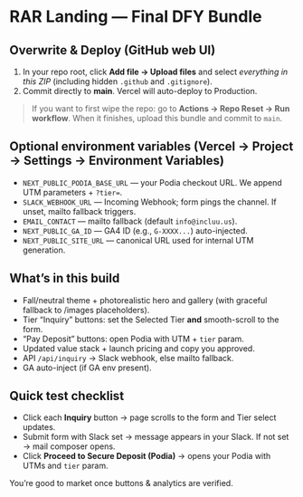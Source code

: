 # RAR Landing — Final DFY Bundle

## Overwrite & Deploy (GitHub web UI)
1) In your repo root, click **Add file → Upload files** and select *everything in this ZIP* (including hidden `.github` and `.gitignore`).  
2) Commit directly to **main**. Vercel will auto-deploy to Production.

> If you want to first wipe the repo: go to **Actions → Repo Reset → Run workflow**. When it finishes, upload this bundle and commit to `main`.

## Optional environment variables (Vercel → Project → Settings → Environment Variables)
- `NEXT_PUBLIC_PODIA_BASE_URL` — your Podia checkout URL. We append UTM parameters + `?tier=`.
- `SLACK_WEBHOOK_URL` — Incoming Webhook; form pings the channel. If unset, mailto fallback triggers.
- `EMAIL_CONTACT` — mailto fallback (default `info@incluu.us`).
- `NEXT_PUBLIC_GA_ID` — GA4 ID (e.g., `G-XXXX...`) auto-injected.
- `NEXT_PUBLIC_SITE_URL` — canonical URL used for internal UTM generation.

## What’s in this build
- Fall/neutral theme + photorealistic hero and gallery (with graceful fallback to /images placeholders).
- Tier “Inquiry” buttons: set the Selected Tier **and** smooth-scroll to the form.
- “Pay Deposit” buttons: open Podia with UTM + `tier` param.
- Updated value stack + launch pricing and copy you approved.
- API `/api/inquiry` → Slack webhook, else mailto fallback.
- GA auto-inject (if GA env present).

## Quick test checklist
- Click each **Inquiry** button → page scrolls to the form and Tier select updates.
- Submit form with Slack set → message appears in your Slack. If not set → mail composer opens.
- Click **Proceed to Secure Deposit (Podia)** → opens your Podia with UTMs and `tier` param.

You’re good to market once buttons & analytics are verified.
